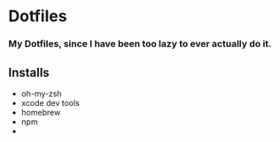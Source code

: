 # Dotfiles
### My Dotfiles, since I have been too lazy to ever actually do it.

## Installs
* oh-my-zsh
* xcode dev tools
* homebrew
* npm
* 
